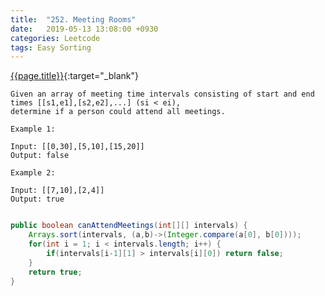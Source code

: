 ```yaml
---
title:  "252. Meeting Rooms"
date:   2019-05-13 13:08:00 +0930
categories: Leetcode
tags: Easy Sorting
---
```


[{{page.title}}](https://leetcode.com/problems/meeting-rooms/){:target="_blank"}


    Given an array of meeting time intervals consisting of start and end times [[s1,e1],[s2,e2],...] (si < ei),
    determine if a person could attend all meetings.

    Example 1:

    Input: [[0,30],[5,10],[15,20]]
    Output: false

    Example 2:

    Input: [[7,10],[2,4]]
    Output: true


```java

public boolean canAttendMeetings(int[][] intervals) {
    Arrays.sort(intervals, (a,b)->(Integer.compare(a[0], b[0])));
    for(int i = 1; i < intervals.length; i++) {
        if(intervals[i-1][1] > intervals[i][0]) return false;
    }
    return true;
}
```
